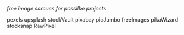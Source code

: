 *free image sorcues for possilbe projects*


pexels
upsplash
stockVault
pixabay
picJumbo
freeImages
pikaWizard
stocksnap
RawPixel
